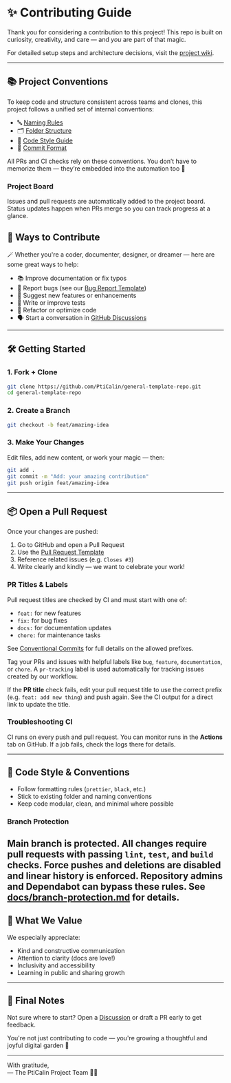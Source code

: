 # ✨ Contributing Guide

Thank you for considering a contribution to this project!
This repo is built on curiosity, creativity, and care — and *you* are part of that magic.

For detailed setup steps and architecture decisions, visit the [project wiki](../../wiki).

---

## 📚 Project Conventions

To keep code and structure consistent across teams and clones, this project follows a unified set of internal conventions:

- 🔤 [Naming Rules](docs/conventions/naming.md)
- 🗂️ [Folder Structure](docs/conventions/folder-structure.md)
- 🧼 [Code Style Guide](docs/conventions/code-style.md)
- 📝 [Commit Format](docs/conventions/commit-format.md)

All PRs and CI checks rely on these conventions. You don’t have to memorize them — they’re embedded into the automation too 💜

### Project Board
Issues and pull requests are automatically added to the project board. Status updates happen when PRs merge so you can track progress at a glance.

## 🧩 Ways to Contribute

🪄 Whether you're a coder, documenter, designer, or dreamer — here are some great ways to help:

- 📚 Improve documentation or fix typos  
- 🐛 Report bugs (see our [Bug Report Template](./.github/ISSUE_TEMPLATE/bug.yml))  
- 🌟 Suggest new features or enhancements  
- 🧪 Write or improve tests  
- 🔧 Refactor or optimize code  
- 🗣️ Start a conversation in [GitHub Discussions](https://github.com/PtiCalin/general-template-repo/discussions)

---

## 🛠 Getting Started

### 1. Fork + Clone

```bash
git clone https://github.com/PtiCalin/general-template-repo.git
cd general-template-repo
```

### 2. Create a Branch

```bash
git checkout -b feat/amazing-idea
```

### 3. Make Your Changes

Edit files, add new content, or work your magic — then:

```bash
git add .
git commit -m "Add: your amazing contribution"
git push origin feat/amazing-idea
```

---

## 📦 Open a Pull Request

Once your changes are pushed:

1. Go to GitHub and open a Pull Request
2. Use the [Pull Request Template](./.github/pull_request_template.md)
3. Reference related issues (e.g. `Closes #3`)
4. Write clearly and kindly — we want to celebrate your work!

### PR Titles & Labels

Pull request titles are checked by CI and must start with one of:

- `feat:` for new features
- `fix:` for bug fixes
- `docs:` for documentation updates
- `chore:` for maintenance tasks

See [Conventional Commits](docs/conventions/commit-format.md) for full details on the allowed prefixes.

Tag your PRs and issues with helpful labels like `bug`, `feature`, `documentation`, or `chore`. A `pr-tracking` label is used automatically for tracking issues created by our workflow.

If the **PR title** check fails, edit your pull request title to use the correct prefix (e.g. `feat: add new thing`) and push again. See the CI output for a direct link to update the title.

### Troubleshooting CI

CI runs on every push and pull request. You can monitor runs in the **Actions** tab on GitHub. If a job fails, check the logs there for details.

---

## 🤖 Code Style & Conventions

- Follow formatting rules (`prettier`, `black`, etc.)
- Stick to existing folder and naming conventions
- Keep code modular, clean, and minimal where possible

### Branch Protection
Main branch is protected. All changes require pull requests with passing `lint`, `test`, and `build` checks. Force pushes and deletions are disabled and linear history is enforced. Repository admins and Dependabot can bypass these rules. See [docs/branch-protection.md](docs/branch-protection.md) for details.
---

## 💖 What We Value

We especially appreciate:

- Kind and constructive communication  
- Attention to clarity (docs are love!)  
- Inclusivity and accessibility  
- Learning in public and sharing growth

---

## 🌿 Final Notes

Not sure where to start? Open a [Discussion](https://github.com/PtiCalin/general-template-repo/discussions) or draft a PR early to get feedback.

You're not just contributing to code — you're growing a thoughtful and joyful digital garden 🌼

---

With gratitude,  
— The PtiCalin Project Team 🧠💫